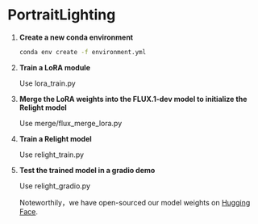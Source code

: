 # PortraitLighting

1. **Create a new conda environment**

   ```bash
   conda env create -f environment.yml
   ```

2. **Train a LoRA module**

    Use lora_train.py

3. **Merge the LoRA weights into the FLUX.1-dev model to initialize the Relight model** 

   Use merge/flux_merge_lora.py

4. **Train a Relight model**

   Use relight_train.py

5. **Test the trained model in a gradio demo**

   Use relight_gradio.py
   
   Noteworthily，we have open-sourced our model weights on [Hugging Face](https://huggingface.co/nianwuluo/PortraitLighting/tree/main).


